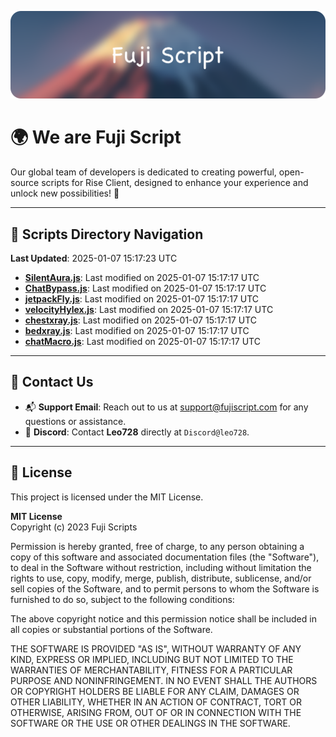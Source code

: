![Banner](.github/b.webp)

# 🌍 **We are Fuji Script**

Our global team of developers is dedicated to creating powerful, open-source scripts for Rise Client, designed to enhance your experience and unlock new possibilities! 🌟

---
<!-- SCRIPTS_NAVIGATION_START -->
## 📂 **Scripts Directory Navigation**

**Last Updated**: 2025-01-07 15:17:23 UTC

- **[SilentAura.js](scripts/SilentAura.js)**: Last modified on 2025-01-07 15:17:17 UTC
- **[ChatBypass.js](scripts/ChatBypass.js)**: Last modified on 2025-01-07 15:17:17 UTC
- **[jetpackFly.js](scripts/jetpackFly.js)**: Last modified on 2025-01-07 15:17:17 UTC
- **[velocityHylex.js](scripts/velocityHylex.js)**: Last modified on 2025-01-07 15:17:17 UTC
- **[chestxray.js](scripts/chestxray.js)**: Last modified on 2025-01-07 15:17:17 UTC
- **[bedxray.js](scripts/bedxray.js)**: Last modified on 2025-01-07 15:17:17 UTC
- **[chatMacro.js](scripts/chatMacro.js)**: Last modified on 2025-01-07 15:17:17 UTC

<!-- SCRIPTS_NAVIGATION_END -->

---

## 💬 **Contact Us**  
- 📬 **Support Email**: Reach out to us at [support@fujiscript.com](mailto:support@fujiscript.com) for any questions or assistance.  
- 💬 **Discord**: Contact **Leo728** directly at `Discord@leo728`.

---

## 📜 **License**

This project is licensed under the MIT License.  

**MIT License**  
Copyright (c) 2023 Fuji Scripts  

Permission is hereby granted, free of charge, to any person obtaining a copy of this software and associated documentation files (the "Software"), to deal in the Software without restriction, including without limitation the rights to use, copy, modify, merge, publish, distribute, sublicense, and/or sell copies of the Software, and to permit persons to whom the Software is furnished to do so, subject to the following conditions:  

The above copyright notice and this permission notice shall be included in all copies or substantial portions of the Software.  

THE SOFTWARE IS PROVIDED "AS IS", WITHOUT WARRANTY OF ANY KIND, EXPRESS OR IMPLIED, INCLUDING BUT NOT LIMITED TO THE WARRANTIES OF MERCHANTABILITY, FITNESS FOR A PARTICULAR PURPOSE AND NONINFRINGEMENT. IN NO EVENT SHALL THE AUTHORS OR COPYRIGHT HOLDERS BE LIABLE FOR ANY CLAIM, DAMAGES OR OTHER LIABILITY, WHETHER IN AN ACTION OF CONTRACT, TORT OR OTHERWISE, ARISING FROM, OUT OF OR IN CONNECTION WITH THE SOFTWARE OR THE USE OR OTHER DEALINGS IN THE SOFTWARE.  
